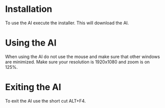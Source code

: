 # Installation

To use the AI execute the installer. This will download the AI.


# Using the AI

When using the AI do not use the mouse and make sure that other windows are minimized. Make sure your resolution is 1920x1080 and zoom is on 125%.


# Exiting the AI

To exit the AI use the short cut ALT+F4.
